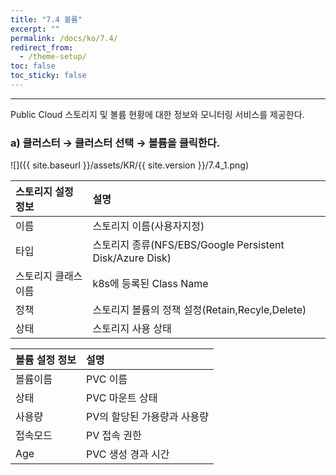 ```yaml
---
title: "7.4 볼륨"
excerpt: ""
permalink: /docs/ko/7.4/
redirect_from:
  - /theme-setup/
toc: false
toc_sticky: false
---
```


---
Public Cloud 스토리지 및 볼륨 현황에 대한 정보와 모니터링 서비스를 제공한다.

### a\) 클러스터 → 클러스터 선택 → 볼륨을 클릭한다.
![]({{ site.baseurl }}/assets/KR/{{ site.version }}/7.4_1.png)

| **스토리지 설정 정보** | **설명**                                               |
| :------------- | :--------------------------------------------------- |
| 이름             | 스토리지 이름\(사용자지정\)                                     |
| 타입             | 스토리지 종류\(NFS/EBS/Google Persistent Disk/Azure Disk\) |
| 스토리지 클래스 이름    | k8s에 등록된 Class Name                                  |
| 정책             | 스토리지 볼륨의 정책 설정\(Retain,Recyle,Delete\)               |
| 상태             | 스토리지 사용 상태                                           |

| **볼륨 설정 정보** | **설명**           |
| :----------- | :--------------- |
| 볼륨이름         | PVC 이름           |
| 상태           | PVC 마운트 상태       |
| 사용량          | PV의 할당된 가용량과 사용량 |
| 접속모드         | PV 접속 권한         |
| Age          | PVC 생성 경과 시간     |
